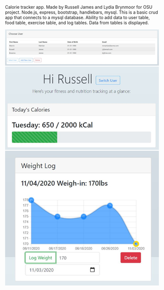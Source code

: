 Calorie tracker app. Made by Russell James and Lydia Brynmoor for OSU project.
Node.js, express, bootstrap, handlebars, mysql.
This is a basic crud app that connects to a mysql database.
Ability to add data to user table, food table, exercise table, and log tables. 
Data from tables is displayed.

![](public/WelcomeScreen.JPG)
![](public/userCalOverview.JPG)
![](public/weightLog.jpg)
